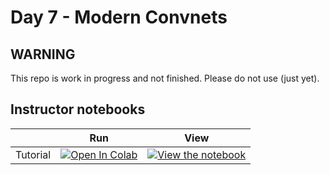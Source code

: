 # Day 7 - Modern Convnets

## WARNING

This repo is work in progress and not finished. Please do not use (just yet).


<!-- ## Student notebooks

|   | Run | View |
| - | --- | ---- |
| Tutorial | [![Open In Colab](https://colab.research.google.com/assets/colab-badge.svg)](https://colab.research.google.com/github//laurapd/neuromatch/blob/main/student/W7_Tutorial.ipynb) | [![View the notebook](https://img.shields.io/badge/render-nbviewer-orange.svg)](https://nbviewer.jupyter.org/github//laurapd/neuromatch/blob/main/student/W7_Tutorial.ipynb?flush_cache=true) | -->

<!-- ## Homework
|   | Run | View |
| - | --- | ---- |
| Homework | [![Open In Colab](https://colab.research.google.com/assets/colab-badge.svg)](https://colab.research.google.com/github//laurapd/neuromatch/blob/main/W7_Homework.ipynb) | [![View the notebook](https://img.shields.io/badge/render-nbviewer-orange.svg)](https://nbviewer.jupyter.org/github//laurapd/neuromatch/blob/main/W7_Homework.ipynb?flush_cache=true) | -->

## Instructor notebooks

|   | Run | View |
| - | --- | ---- |
| Tutorial | [![Open In Colab](https://colab.research.google.com/assets/colab-badge.svg)](https://colab.research.google.com/github//ecker-lab/neuromatch/blob/main/D7_Tutorial.ipynb) | [![View the notebook](https://img.shields.io/badge/render-nbviewer-orange.svg)](https://nbviewer.jupyter.org/github//ecker-lab/neuromatch/blob/main/D7_Tutorial.ipynb?flush_cache=true) |
